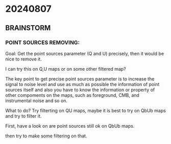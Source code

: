 
# 20240807

## BRAINSTORM

### POINT SOURCES REMOVING:
Goal: Get the point sources parameter (Q and U) precisely, then it would be nice to remove it.

I can try this on Q,U maps or on some other filtered map?

The key point to get precise point sources parameter is to increase the signal to noise level and use as much as possible the information of point sources itself and also you have to know the information or property of other compoments on the maps, such as foreground, CMB, and instrumental noise and so on.

What to do? Try filterting on QU maps, maybe it is best to try on QbUb maps and try to filter it.

First, have a look on are point sources still ok on QbUb maps.

then try to make some filtering on that.

